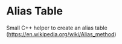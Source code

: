 # Alias Table

Small C++ helper to create an alias table (https://en.wikipedia.org/wiki/Alias_method)